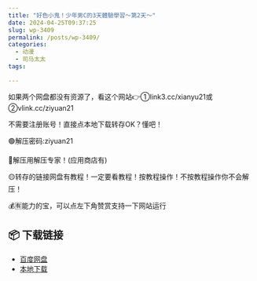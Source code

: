 ```yaml
---
title: "好色小鬼！少年男C的3天體驗學習～第2天～"
date: 2024-04-25T09:37:25
slug: wp-3409
permalink: /posts/wp-3409/
categories:
  - 动漫
  - 司马太太
tags:

---
```


如果两个网盘都没有资源了，看这个网站👉①link3.cc/xianyu21或②vlink.cc/ziyuan21

不需要注册账号！直接点本地下载转存OK？懂吧！

🟢解压密码:ziyuan21

🔵解压用解压专家！(应用商店有)

🟡转存的链接网盘有教程！一定要看教程！按教程操作！不按教程操作你不会解压！

💰🈶能力的宝，可以点左下角赞赏支持一下网站运行

## 📦 下载链接
- [百度网盘](https://blziyuan21.com/pay-download/3409?key=cc0b6f65cb&down_id=0)
- [本地下载](https://blziyuan21.com/pay-download/3409?key=cc0b6f65cb&down_id=1)

